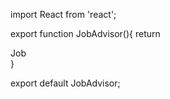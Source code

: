 import React from 'react';

export function JobAdvisor(){
    return <div>
        Job
    </div>
}

export default JobAdvisor;
